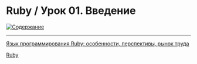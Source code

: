 # Ruby / Урок 01. Введение

[![Содержание](https://img.shields.io/badge/-%D0%A1%D0%BE%D0%B4%D0%B5%D1%80%D0%B6%D0%B0%D0%BD%D0%B8%D0%B5-purple)](README.md)

***

[Язык программирования Ruby: особенности, перспективы, рынок труда](https://yandex.ru/turbo/ru.hexlet.io/s/blog/posts/yazyk-programmirovaniya-ruby-osobennosti-perspektivy-rynok-truda)

[Ruby](https://ru.wikipedia.org/wiki/Ruby)